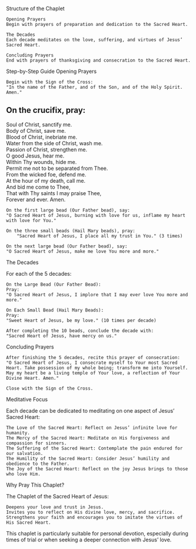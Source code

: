Structure of the Chaplet

    Opening Prayers
    Begin with prayers of preparation and dedication to the Sacred Heart.

    The Decades
    Each decade meditates on the love, suffering, and virtues of Jesus’ Sacred Heart.

    Concluding Prayers
    End with prayers of thanksgiving and consecration to the Sacred Heart.

Step-by-Step Guide
Opening Prayers

    Begin with the Sign of the Cross:
    "In the name of the Father, and of the Son, and of the Holy Spirit. Amen."

## On the crucifix, pray:

Soul of Christ, sanctify me.  
Body of Christ, save me.  
Blood of Christ, inebriate me.  
Water from the side of Christ, wash me.  
Passion of Christ, strengthen me.  
O good Jesus, hear me.  
Within Thy wounds, hide me.  
Permit me not to be separated from Thee.  
From the wicked foe, defend me.  
At the hour of my death, call me.  
And bid me come to Thee,  
That with Thy saints I may praise Thee,  
Forever and ever. Amen.


    On the first large bead (Our Father bead), say:
    "O Sacred Heart of Jesus, burning with love for us, inflame my heart with love for You."

    On the three small beads (Hail Mary beads), pray:
        "Sacred Heart of Jesus, I place all my trust in You." (3 times)

    On the next large bead (Our Father bead), say:
    "O Sacred Heart of Jesus, make me love You more and more."

The Decades

For each of the 5 decades:

    On the Large Bead (Our Father Bead):
    Pray:
    "O Sacred Heart of Jesus, I implore that I may ever love You more and more."

    On Each Small Bead (Hail Mary Beads):
    Pray:
    "Sweet Heart of Jesus, be my love." (10 times per decade)

    After completing the 10 beads, conclude the decade with:
    "Sacred Heart of Jesus, have mercy on us."

Concluding Prayers

    After finishing the 5 decades, recite this prayer of consecration:
    "O Sacred Heart of Jesus, I consecrate myself to Your most Sacred Heart. Take possession of my whole being; transform me into Yourself. May my heart be a living temple of Your love, a reflection of Your Divine Heart. Amen."

    Close with the Sign of the Cross.

Meditative Focus

Each decade can be dedicated to meditating on one aspect of Jesus’ Sacred Heart:

    The Love of the Sacred Heart: Reflect on Jesus’ infinite love for humanity.
    The Mercy of the Sacred Heart: Meditate on His forgiveness and compassion for sinners.
    The Suffering of the Sacred Heart: Contemplate the pain endured for our salvation.
    The Humility of the Sacred Heart: Consider Jesus’ humility and obedience to the Father.
    The Joy of the Sacred Heart: Reflect on the joy Jesus brings to those who love Him.

Why Pray This Chaplet?

The Chaplet of the Sacred Heart of Jesus:

    Deepens your love and trust in Jesus.
    Invites you to reflect on His divine love, mercy, and sacrifice.
    Strengthens your faith and encourages you to imitate the virtues of His Sacred Heart.

This chaplet is particularly suitable for personal devotion, especially during times of trial or when seeking a deeper connection with Jesus’ love.